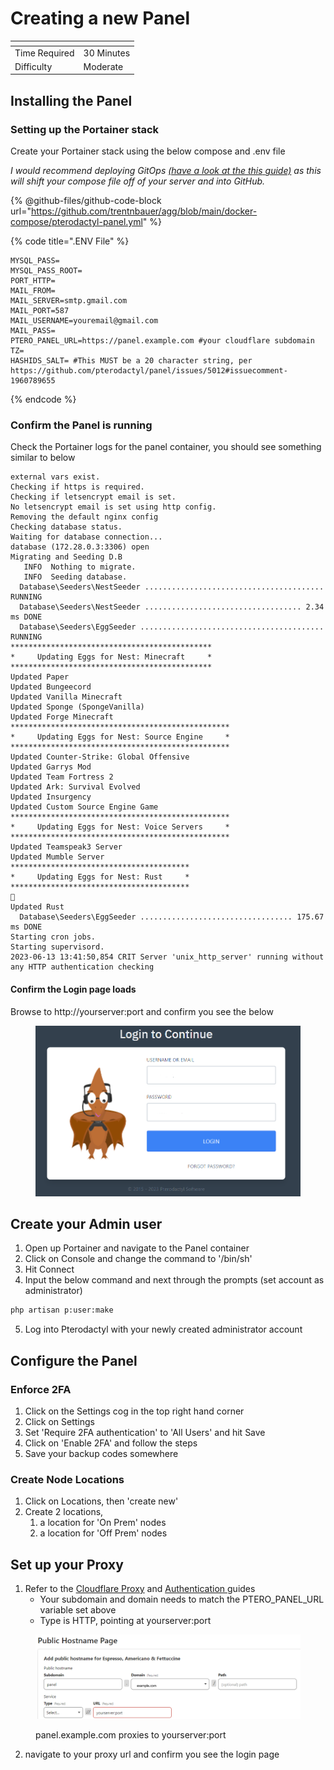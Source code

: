 # Creating a new Panel

<table data-view="cards"><thead><tr><th></th><th></th></tr></thead><tbody><tr><td>Time Required</td><td>30 Minutes</td></tr><tr><td>Difficulty</td><td>Moderate</td></tr></tbody></table>

## Installing the Panel

### Setting up the Portainer stack

Create your Portainer stack using the below compose and .env file

_I would recommend deploying GitOps_ [_(have a look at the this_ _guide)_](../portainer-and-gitops/) _as this will shift your compose file off of your server and into GitHub._

{% @github-files/github-code-block url="https://github.com/trentnbauer/agg/blob/main/docker-compose/pterodactyl-panel.yml" %}

{% code title=".ENV File" %}
```editorconfig
MYSQL_PASS=
MYSQL_PASS_ROOT=
PORT_HTTP=
MAIL_FROM=
MAIL_SERVER=smtp.gmail.com
MAIL_PORT=587
MAIL_USERNAME=youremail@gmail.com
MAIL_PASS=
PTERO_PANEL_URL=https://panel.example.com #your cloudflare subdomain
TZ=
HASHIDS_SALT= #This MUST be a 20 character string, per https://github.com/pterodactyl/panel/issues/5012#issuecomment-1960789655
```
{% endcode %}

### Confirm the Panel is running

Check the Portainer logs for the panel container, you should see something similar to below

```
external vars exist.
Checking if https is required.
Checking if letsencrypt email is set.
No letsencrypt email is set using http config.
Removing the default nginx config
Checking database status.
Waiting for database connection...
database (172.28.0.3:3306) open
Migrating and Seeding D.B
   INFO  Nothing to migrate.  
   INFO  Seeding database.  
  Database\Seeders\NestSeeder ........................................ RUNNING  
  Database\Seeders\NestSeeder ................................... 2.34 ms DONE  
  Database\Seeders\EggSeeder ......................................... RUNNING  
*********************************************
*     Updating Eggs for Nest: Minecraft     *
*********************************************
Updated Paper
Updated Bungeecord
Updated Vanilla Minecraft
Updated Sponge (SpongeVanilla)
Updated Forge Minecraft
*************************************************
*     Updating Eggs for Nest: Source Engine     *
*************************************************
Updated Counter-Strike: Global Offensive
Updated Garrys Mod
Updated Team Fortress 2
Updated Ark: Survival Evolved
Updated Insurgency
Updated Custom Source Engine Game
*************************************************
*     Updating Eggs for Nest: Voice Servers     *
*************************************************
Updated Teamspeak3 Server
Updated Mumble Server
****************************************
*     Updating Eggs for Nest: Rust     *
****************************************

Updated Rust
  Database\Seeders\EggSeeder .................................. 175.67 ms DONE  
Starting cron jobs.
Starting supervisord.
2023-06-13 13:41:50,854 CRIT Server 'unix_http_server' running without any HTTP authentication checking
```

#### Confirm the Login page loads

Browse to http://yourserver:port and confirm you see the below

<figure><img src="../../.gitbook/assets/image (30).png" alt=""><figcaption></figcaption></figure>

## Create your Admin user

1. Open up Portainer and navigate to the Panel container
2. Click on Console and change the command to '/bin/sh'
3. Hit Connect
4. Input the below command and next through the prompts (set account as administrator)

```sh
php artisan p:user:make
```

5. Log into Pterodactyl with your newly created administrator account

## Configure the Panel

### Enforce 2FA

1. Click on the Settings cog in the top right hand corner
2. Click on Settings
3. Set 'Require 2FA authentication' to 'All Users' and hit Save
4. Click on 'Enable 2FA' and follow the steps
5. Save your backup codes somewhere

### Create Node Locations

1. Click on Locations, then 'create new'
2. Create 2 locations,
   1. a location for 'On Prem' nodes
   2. a location for 'Off Prem' nodes

## Set up your Proxy

1. Refer to the [Cloudflare Proxy](../cloudflare/tunnel/create-a-proxy-public-hostname.md) and [Authentication ](broken-reference/)guides
   * Your subdomain and domain needs to match the PTERO\_PANEL\_URL variable set above
   * Type is HTTP, pointing at yourserver:port

<figure><img src="../../.gitbook/assets/image (51).png" alt=""><figcaption><p>panel.example.com proxies to yourserver:port</p></figcaption></figure>

2. navigate to your proxy url and confirm you see the login page
